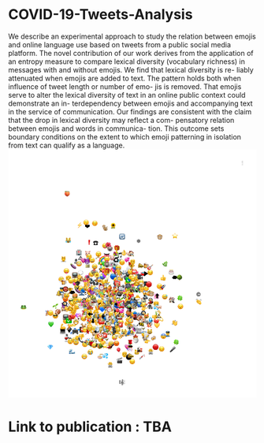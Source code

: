 # COVID-19-Tweets-Analysis
We describe an experimental approach to study the relation between emojis and online language use based on tweets from a public social media platform. The novel contribution of our work derives from the application of an entropy measure to compare lexical diversity (vocabulary richness) in messages with and without emojis. We find that lexical diversity is re- liably attenuated when emojis are added to text. The pattern holds both when influence of tweet length or number of emo- jis is removed. That emojis serve to alter the lexical diversity of text in an online public context could demonstrate an in- terdependency between emojis and accompanying text in the service of communication. Our findings are consistent with the claim that the drop in lexical diversity may reflect a com- pensatory relation between emojis and words in communica- tion. This outcome sets boundary conditions on the extent to which emoji patterning in isolation from text can qualify as a language.
![Covid-19 Cooccureing Emoji's](https://github.com/VidhushiniSrinivasan16/COVID-19-Tweets-Analysis/blob/main/covid_cluster_full.svg.png "Covid-19 Cooccureing Emoji's") 
# Link to publication  : TBA

